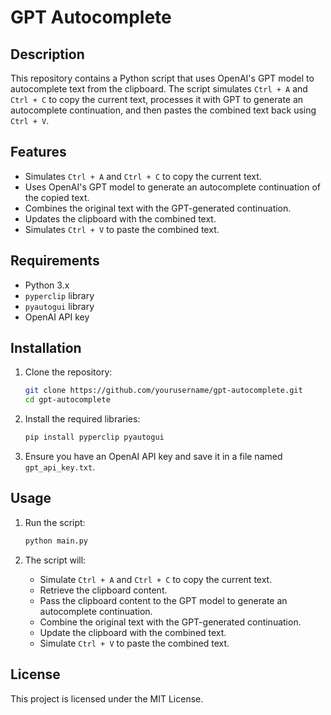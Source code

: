 # GPT Autocomplete

## Description

This repository contains a Python script that uses OpenAI's GPT model to autocomplete text from the clipboard. The script simulates `Ctrl + A` and `Ctrl + C` to copy the current text, processes it with GPT to generate an autocomplete continuation, and then pastes the combined text back using `Ctrl + V`.

## Features

- Simulates `Ctrl + A` and `Ctrl + C` to copy the current text.
- Uses OpenAI's GPT model to generate an autocomplete continuation of the copied text.
- Combines the original text with the GPT-generated continuation.
- Updates the clipboard with the combined text.
- Simulates `Ctrl + V` to paste the combined text.

## Requirements

- Python 3.x
- `pyperclip` library
- `pyautogui` library
- OpenAI API key

## Installation

1. Clone the repository:
   ```sh
   git clone https://github.com/yourusername/gpt-autocomplete.git
   cd gpt-autocomplete
   ```

2. Install the required libraries:
   ```sh
   pip install pyperclip pyautogui
   ```

3. Ensure you have an OpenAI API key and save it in a file named `gpt_api_key.txt`.

## Usage

1. Run the script:
   ```sh
   python main.py
   ```

2. The script will:
   - Simulate `Ctrl + A` and `Ctrl + C` to copy the current text.
   - Retrieve the clipboard content.
   - Pass the clipboard content to the GPT model to generate an autocomplete continuation.
   - Combine the original text with the GPT-generated continuation.
   - Update the clipboard with the combined text.
   - Simulate `Ctrl + V` to paste the combined text.

## License

This project is licensed under the MIT License.
